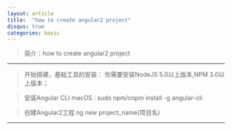 ```yaml
---
layout: article
title:  "how to create angular2 project"
disqus: true
categories: basic
---
```


>简介：how to create angular2 project
   
---
>开始搭建，基础工具的安装：
你需要安装NodeJS 5.0以上版本,NPM 3.0以上版本；

>安装Angular CLI
macOS : sudo npm/cnpm install -g angular-cli

>创建Angular2工程
ng new project_name(项目名)


----

